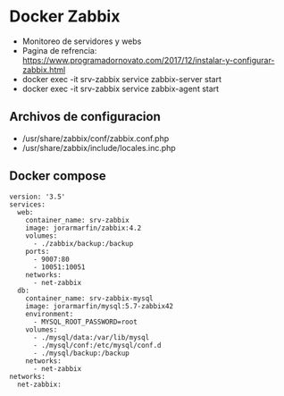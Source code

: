 # Docker Zabbix
* Monitoreo de servidores y webs
* Pagina de refrencia: https://www.programadornovato.com/2017/12/instalar-y-configurar-zabbix.html
* docker exec -it srv-zabbix service zabbix-server start
* docker exec -it srv-zabbix service zabbix-agent start

## Archivos de configuracion
* /usr/share/zabbix/conf/zabbix.conf.php
* /usr/share/zabbix/include/locales.inc.php


## Docker compose
```
version: '3.5'
services:
  web:
    container_name: srv-zabbix
    image: jorarmarfin/zabbix:4.2
    volumes:
      - ./zabbix/backup:/backup
    ports:
      - 9007:80
      - 10051:10051
    networks: 
      - net-zabbix
  db:
    container_name: srv-zabbix-mysql
    image: jorarmarfin/mysql:5.7-zabbix42
    environment:
      - MYSQL_ROOT_PASSWORD=root
    volumes:
      - ./mysql/data:/var/lib/mysql
      - ./mysql/conf:/etc/mysql/conf.d
      - ./mysql/backup:/backup
    networks:
      - net-zabbix
networks: 
  net-zabbix:
```